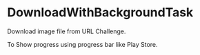 # DownloadWithBackgroundTask
Download image file from URL Challenge.

To Show progress using progress bar like Play Store.

